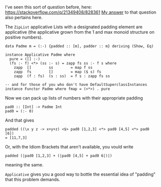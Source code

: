 I've seen this sort of question before, here: https://stackoverflow.com/q/21349408/828361 [My answer][1] to that question also pertains here.

The `ZipList` applicative 
Lists with a designated padding element are applicative (the applicative grown from the 1 and max monoid structure on positive numbers).

    data Padme m = (:-) {padded :: [m], padder :: m} deriving (Show, Eq)

    instance Applicative Padme where
      pure = ([] :-)
      (fs :- f) <*> (ss :- s) = zapp fs ss :- f s where
        zapp  []        ss        = map f ss
        zapp  fs        []        = map ($ s) fs
        zapp  (f : fs)  (s : ss)  = f s : zapp fs ss

    -- and for those of you who don't have DefaultSuperclassInstances
    instance Functor Padme where fmap = (<*>) . pure

Now we can pack up lists of numbers with their appropriate padding

    pad0 :: [Int] -> Padme Int
    pad0 = (:- 0)

And that gives

    padded ((\x y z -> x+y+z) <$> pad0 [1,2,3] <*> pad0 [4,5] <*> pad0 [6])
    = [11,7,3]

Or, with the Idiom Brackets that aren't available, you vould write

    padded (|pad0 [1,2,3] + (|pad0 [4,5] + pad0 6|)|)

meaning the same.

`Applicative` gives you a good way to bottle the essential idea of "padding" that this problem demands.

  [1]: https://stackoverflow.com/a/21350096/828361
